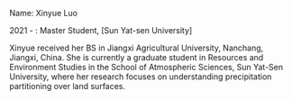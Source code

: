 Name: Xinyue Luo 


2021 - : Master Student, [Sun Yat-sen University]


Xinyue received her BS in Jiangxi Agricultural University, Nanchang, Jiangxi, China. She is currently a graduate student in Resources and Environment Studies in the School of Atmospheric Sciences, Sun Yat-Sen University, where her research focuses on understanding precipitation partitioning over land surfaces.